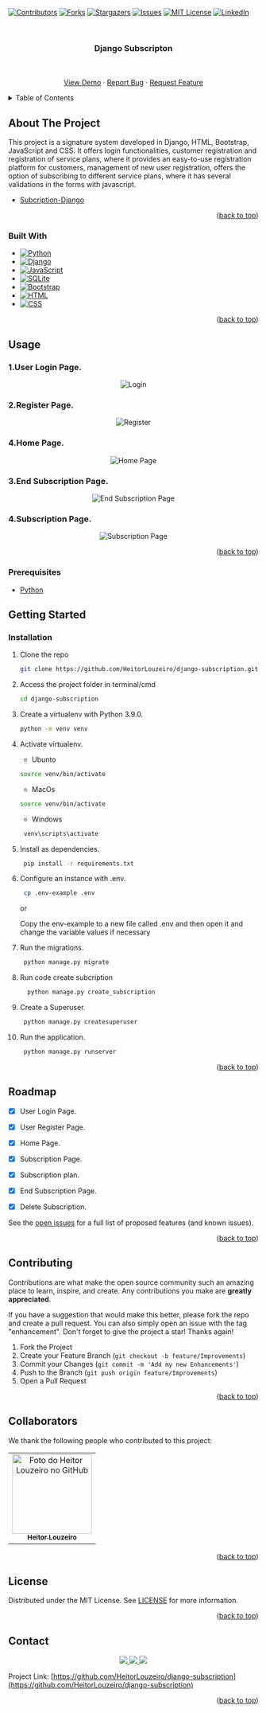 <!-- Improved compatibility of back to top link: See: https://github.com/othneildrew/Best-README-Template/pull/73 -->
<a name="top"></a>
<!--
*** Thanks for checking out the Best-README-Template. If you have a suggestion
*** that would make this better, please fork the repo and create a pull request
*** or simply open an issue with the tag "enhancement".
*** Don't forget to give the project a star!
*** Thanks again! Now go create something AMAZING! :D
-->



<!-- PROJECT SHIELDS -->
<!--
*** I'm using markdown "reference style" links for readability.
*** Reference links are enclosed in brackets [ ] instead of parentheses ( ).
*** See the bottom of this document for the declaration of the reference variables
*** for contributors-url, forks-url, etc. This is an optional, concise syntax you may use.
*** https://www.markdownguide.org/basic-syntax/#reference-style-links
-->
[![Contributors][contributors-shield]][contributors-url]
[![Forks][forks-shield]][forks-url]
[![Stargazers][stars-shield]][stars-url]
[![Issues][issues-shield]][issues-url]
[![MIT License][license-shield]][license-url]
[![LinkedIn][linkedin-shield]][linkedin-url]



<!-- PROJECT LOGO -->
<br/>
<h3 align="center">Django Subscripton</h3>

  <p align="center">
    <br/>
    <br />
    <a href="https://bit.ly/subscription-django">View Demo</a>
    ·
    <a href="https://github.com/HeitorLouzeiro/django-subscription/issues">Report Bug</a>
    ·
    <a href="https://github.com/HeitorLouzeiro/django-subscription/issues">Request Feature</a>
  </p>
</div>



<!-- TABLE OF CONTENTS -->
<details>
  <summary>Table of Contents</summary>
  <ol>
    <li>
      <a href="#about-the-project">About The Project</a>
      <ul>
        <li><a href="#built-with">Built With</a></li>
      </ul>
    </li>
    <li><a href="#usage">Usage</a></li>
    <li>
      <a href="#getting-started">Getting Started</a>
      <ul>
        <li><a href="#prerequisites">Prerequisites</a></li>
        <li><a href="#installation">Installation</a></li>
      </ul>
    </li>
    <li><a href="#roadmap">Roadmap</a></li>
    <li><a href="#contributing">Contributing</a></li>
    <li><a href="#collaborators">Collaborators</a></li>
    <li><a href="#license">License</a></li>
    <li><a href="#contact">Contact</a></li>
    <li><a href="#acknowledgments">Acknowledgments</a></li>
  </ol>
</details>



<!-- ABOUT THE PROJECT -->
## About The Project

This project is a signature system developed in Django, HTML, Bootstrap, JavaScript and CSS. It offers login functionalities, customer registration and registration of service plans, where it provides an easy-to-use registration platform for customers, management of new user registration, offers the option of subscribing to different service plans, where it has several validations in the forms with javascript.

* [Subcription-Django](https://bit.ly/subscription-django)

<p align="right">(<a href="#top">back to top</a>)</p>



### Built With

* [![Python][Python]][Python-url]
* [![Django][Django]][Django-url]
* [![JavaScript]][JavaScript-url]
* [![SQLite][SQLite]][SQLite]
* [![Bootstrap][Bootstrap.com]][Bootstrap-url]
* [![HTML][HTML]][HTML-url]
* [![CSS][CSS]][CSS-url]

<p align="right">(<a href="#top">back to top</a>)</p>

<!-- USAGE EXAMPLES -->
## Usage
### 1.User Login Page.
<p align="center">
      <img src="src/assets/images/login.png" alt="Login">
    <br/>
</p>

### 2.Register Page.
<p align="center">
      <img src="src/assets/images/register.png" alt="Register">
    <br/>
</p>

  ### 4.Home Page. 
<p align="center">
    <img src="src/assets/images/home.png" alt="Home Page">
    <br/>
</p>

### 3.End Subscription Page.
<p align="center">
      <img src="src/assets/images/end-subscription.png" alt="End Subscription Page">
    <br/>
</p>

  ### 4.Subscription Page.
<p align="center">
    <img src="src/assets/images/subscription.png" alt="Subscription Page">
    <br/>
</p>

<p align="right">(<a href="#top">back to top</a>)</p>

### Prerequisites

* [Python](https://www.python.org/)

<!-- GETTING STARTED -->
## Getting Started
### Installation

1. Clone the repo
   ```sh
   git clone https://github.com/HeitorLouzeiro/django-subscription.git
   ```
2. Access the project folder in terminal/cmd
   ```sh
   cd django-subscription
   ```
3. Create a virtualenv with Python 3.9.0.
   ```sh
   python -m venv venv
   ```
4. Activate virtualenv.
    * Ubunto
    ```sh
    source venv/bin/activate
    ```

    * MacOs
    ```sh
    source venv/bin/activate
    ```

    * Windows 
    ```sh
     venv\scripts\activate
    ```

5. Install as dependencies.
    ```sh
     pip install -r requirements.txt
    ```

6. Configure an instance with .env.
    ```sh
     cp .env-example .env
    ```
    or

    Copy the env-example to a new file called .env and then open it and change the variable values ​​if necessary
    
7. Run the migrations.
    ```sh
     python manage.py migrate
    ```
8. Run code create subcription
   ```sh
     python manage.py create_subscription
    ``` 

9.  Create a Superuser.
    ```sh
     python manage.py createsuperuser
    ``` 
    
10. Run the application.
    ```sh
     python manage.py runserver
    ```   

<p align="right">(<a href="#top">back to top</a>)</p>






<!-- ROADMAP -->
## Roadmap
  - [x] User Login Page.
  - [x] User Register Page.
  - [x] Home Page.
  - [x] Subscription Page.
  - [x] Subscription plan.
  - [x] End Subscription Page.
  - [x] Delete Subscription.


 


See the [open issues](https://github.com/HeitorLouzeiro/django-subscription/issues) for a full list of proposed features (and known issues).

<p align="right">(<a href="#top">back to top</a>)</p>

<!-- CONTRIBUTING -->
## Contributing

Contributions are what make the open source community such an amazing place to learn, inspire, and create. Any contributions you make are **greatly appreciated**.

If you have a suggestion that would make this better, please fork the repo and create a pull request. You can also simply open an issue with the tag "enhancement".
Don't forget to give the project a star! Thanks again!

1. Fork the Project
2. Create your Feature Branch (`git checkout -b feature/Improvements`)
3. Commit your Changes (`git commit -m 'Add my new Enhancements'`)
4. Push to the Branch (`git push origin feature/Improvements`)
5. Open a Pull Request

<p align="right">(<a href="#top">back to top</a>)</p>

## Collaborators

We thank the following people who contributed to this project:

<table>
  <tr>
    <td align="center">
      <a href="#">
        <img src="https://avatars.githubusercontent.com/u/42551436?s=400&u=608a3a665aa424e0d6d59b01fa634650979b72ad&v=4" width="160px;" alt="Foto do Heitor Louzeiro no GitHub"/><br>
        <sub>
          <b>Heitor Louzeiro</b>
        </sub>
      </a>      
    </td>
  </tr>
</table>

<p align="right">(<a href="#top">back to top</a>)</p>



<!-- LICENSE -->
## License

Distributed under the MIT License. See [LICENSE](LICENSE) for more information.

<p align="right">(<a href="#top">back to top</a>)</p>



<!-- CONTACT -->
## Contact

<div align='center'>  
  <a href="https://www.instagram.com/heitorlouzeiro/" target="_blank">
    <img src="https://img.shields.io/badge/-Instagram-%23E4405F?style=for-the-badge&logo=instagram&logoColor=white" target="_blank">
  </a> 
  <a href = "mailto:heitorlouzeirodev@gmail.com">
    <img src="https://img.shields.io/badge/-Gmail-%23333?style=for-the-badge&logo=gmail&logoColor=white" target="_blank">    
  </a>
  <a href="https://www.linkedin.com/in/heitor-louzeiro/" target="_blank">
    <img src="https://img.shields.io/badge/-LinkedIn-%230077B5?style=for-the-badge&logo=linkedin&logoColor=white" target="_blank">
  </a> 
</div>

Project Link: [https://github.com/HeitorLouzeiro/django-subscription](https://github.com/HeitorLouzeiro/django-subscription)

<p align="right">(<a href="#top">back to top</a>)</p>


<!-- MARKDOWN LINKS & IMAGES -->
<!-- https://www.markdownguide.org/basic-syntax/#reference-style-links -->
[contributors-shield]: https://img.shields.io/github/contributors/HeitorLouzeiro/django-subscription.svg?style=for-the-badge
[contributors-url]: https://github.com/HeitorLouzeiro/django-subscription/graphs/contributors
[forks-shield]: https://img.shields.io/github/forks/HeitorLouzeiro/django-subscription.svg?style=for-the-badge
[forks-url]: https://github.com/HeitorLouzeiro/django-subscription/network/members
[stars-shield]: https://img.shields.io/github/stars/HeitorLouzeiro/django-subscription.svg?style=for-the-badge
[stars-url]: https://github.com/HeitorLouzeiro/django-subscription/stargazers
[issues-shield]: https://img.shields.io/github/issues/HeitorLouzeiro/django-subscription.svg?style=for-the-badge
[issues-url]: https://github.com/HeitorLouzeiro/django-subscription/issues
[license-shield]: https://img.shields.io/github/license/HeitorLouzeiro/django-subscription.svg?style=for-the-badge
[license-url]: https://github.com/HeitorLouzeiro/django-subscription/blob/master/LICENSE
[linkedin-shield]: https://img.shields.io/badge/-LinkedIn-black.svg?style=for-the-badge&logo=linkedin&colorB=555
[linkedin-url]: https://linkedin.com/in/heitor-louzeiro

[Python]: https://img.shields.io/badge/Python-14354C?style=for-the-badge&logo=python&logoColor=white
[Python-url]: https://www.python.org/

[Django]: https://img.shields.io/badge/Django-092E20?style=for-the-badge&logo=django&logoColor=white
[Django-url]: https://www.djangoproject.com/


[SQLite]: https://img.shields.io/badge/SQLite-07405E?style=for-the-badge&logo=sqlite&logoColor=white
[SQLite-url]: https://www.sqlite.org/index.html

[Bootstrap.com]: https://img.shields.io/badge/Bootstrap-563D7C?style=for-the-badge&logo=bootstrap&logoColor=white
[Bootstrap-url]: https://getbootstrap.com

[HTML]:https://img.shields.io/badge/HTML5-E34F26?style=for-the-badge&logo=html5&logoColor=white
[HTML-url]: https://github.com/HeitorLouzeiro/django-subscription/#

[CSS]: 	https://img.shields.io/badge/CSS-239120?&style=for-the-badge&logo=css3&logoColor=white
[CSS-url]: https://github.com/HeitorLouzeiro/django-subscription/#

[JavaScript]: https://img.shields.io/badge/JavaScript-F7DF1E?style=for-the-badge&logo=javascript&logoColor=black
[JavaScript-url]: https://github.com/HeitorLouzeiro/django-subscription/#


